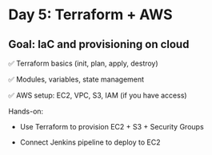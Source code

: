# Day 5: Terraform + AWS

## Goal: IaC and provisioning on cloud

✅ Terraform basics (init, plan, apply, destroy)

✅ Modules, variables, state management

✅ AWS setup: EC2, VPC, S3, IAM (if you have access)

Hands-on:

- Use Terraform to provision EC2 + S3 + Security Groups

- Connect Jenkins pipeline to deploy to EC2
